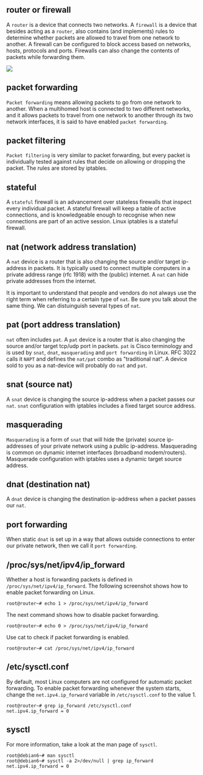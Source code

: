 ## router or firewall

A `router` is a device that connects two networks. A
`firewall` is a device that besides acting as a `router`,
also contains (and implements) rules to determine whether packets are
allowed to travel from one network to another. A firewall can be
configured to block access based on networks, hosts, protocols and
ports. Firewalls can also change the contents of packets while
forwarding them.

![](../images/router_or_firewall.png)

## packet forwarding

`Packet forwarding` means allowing packets to go from one network to
another. When a multihomed host is connected to two different networks,
and it allows packets to travel from one network to another through its
two network interfaces, it is said to have enabled
`packet forwarding`.

## packet filtering

`Packet filtering` is very similar to packet forwarding,
but every packet is individually tested against rules that decide on
allowing or dropping the packet. The rules are stored by iptables.

## stateful

A `stateful` firewall is an advancement over stateless
firewalls that inspect every individual packet. A stateful firewall will
keep a table of active connections, and is knowledgeable enough to
recognise when new connections are part of an active session. Linux
iptables is a stateful firewall.

## nat (network address translation)

A `nat` device is a router that is also changing the
source and/or target ip-address in packets. It is typically used to
connect multiple computers in a private address range (rfc 1918) with
the (public) internet. A `nat` can hide private addresses from the
internet.

It is important to understand that people and vendors do not always use
the right term when referring to a certain type of `nat`. Be sure you
talk about the same thing. We can distuinguish several types of `nat`.

## pat (port address translation)

`nat` often includes `pat`. A `pat` device is a router
that is also changing the source and/or target tcp/udp port in packets.
`pat` is Cisco terminology and is used by `snat`, `dnat`, `masquerading`
and `port forwarding` in Linux. RFC 3022 calls it `NAPT`
and defines the `nat/pat` combo as \"traditional nat\". A device sold to
you as a nat-device will probably do `nat` and `pat`.

## snat (source nat)

A `snat` device is changing the source ip-address when a
packet passes our `nat`. `snat` configuration with iptables includes a
fixed target source address.

## masquerading

`Masquerading` is a form of `snat` that will hide the
(private) source ip-addresses of your private network using a public
ip-address. Masquerading is common on dynamic internet interfaces
(broadband modem/routers). Masquerade configuration with iptables uses a
dynamic target source address.

## dnat (destination nat)

A `dnat` device is changing the destination ip-address
when a packet passes our `nat`.

## port forwarding

When static `dnat` is set up in a way that allows outside connections to
enter our private network, then we call it
`port forwarding`.

## /proc/sys/net/ipv4/ip_forward

Whether a host is forwarding packets is defined in
`/proc/sys/net/ipv4/ip_forward`. The following screenshot
shows how to enable packet forwarding on Linux.

    root@router~# echo 1 > /proc/sys/net/ipv4/ip_forward
        

The next command shows how to disable packet forwarding.

    root@router~# echo 0 > /proc/sys/net/ipv4/ip_forward
        

Use cat to check if packet forwarding is enabled.

    root@router~# cat /proc/sys/net/ipv4/ip_forward
        

## /etc/sysctl.conf

By default, most Linux computers are not configured for automatic packet
forwarding. To enable packet forwarding whenever the system starts,
change the `net.ipv4.ip_forward` variable in
`/etc/sysctl.conf` to the value 1.

    root@router~# grep ip_forward /etc/sysctl.conf 
    net.ipv4.ip_forward = 0

## sysctl

For more information, take a look at the man page of
`sysctl`.

    root@debian6~# man sysctl
    root@debian6~# sysctl -a 2>/dev/null | grep ip_forward
    net.ipv4.ip_forward = 0

